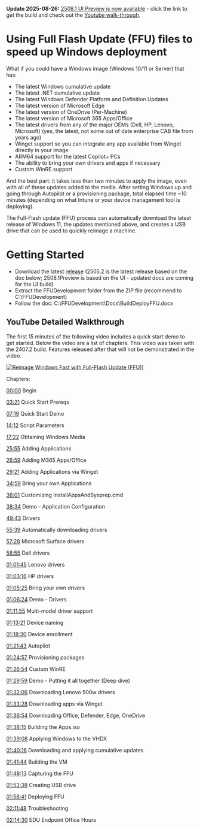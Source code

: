 **Update 2025-08-26:** [2508.1 UI Preview is now available](https://github.com/rbalsleyMSFT/FFU/releases) - click the link to get the build and check out the [Youtube walk-through](https://www.youtube.com/watch?v=oozG1aVcg9M).

# Using Full Flash Update (FFU) files to speed up Windows deployment

What if you could have a Windows image (Windows 10/11 or Server) that has:

- The latest Windows cumulative update
- The latest .NET cumulative update
- The latest Windows Defender Platform and Definition Updates
- The latest version of Microsoft Edge
- The latest version of OneDrive (Per-Machine)
- The latest version of Microsoft 365 Apps/Office
- The latest drivers from any of the major OEMs (Dell, HP, Lenovo, Microsoft) (yes, the latest, not some out of date enterprise CAB file from years ago)
- Winget support so you can integrate any app available from Winget directly in your image
- ARM64 support for the latest Copilot+ PCs
- The ability to bring your own drivers and apps if necessary
- Custom WinRE support

And the best part: it takes less than two minutes to apply the image, even with all of these updates added to the media. After setting Windows up and going through Autopilot or a provisioning package, total elapsed time ~10 minutes (depending on what Intune or your device management tool is deploying).

The Full-Flash update (FFU) process can automatically download the latest release of Windows 11, the updates mentioned above, and creates a USB drive that can be used to quickly reimage a machine.

# Getting Started

- Download the latest [release](https://github.com/rbalsleyMSFT/FFU/releases) (2505.2 is the latest release based on the doc below; 2508.1Preview is based on the UI - updated docs are coming for the UI build)
- Extract the FFUDevelopment folder from the ZIP file (recommend to C:\FFUDevelopment)
- Follow the doc: C:\FFUDevelopment\Docs\BuildDeployFFU.docx

## YouTube Detailed Walkthrough

The first 15 minutes of the following video includes a quick start demo to get started. Below the video are a list of chapters. This video was taken with the 2407.2 build. Features released after that will not be demonstrated in the video.

[![Reimage Windows Fast with Full-Flash Update (FFU))](https://img.youtube.com/vi/rqXRbgeeKSQ/maxresdefault.jpg)](https://www.youtube.com/watch?v=rqXRbgeeKSQ "Reimage Windows Fast with Full-Flash Update (FFU))")

Chapters:

[00:00](https://www.youtube.com/watch?v=rqXRbgeeKSQ&t=0s) Begin

[03:21](https://www.youtube.com/watch?v=rqXRbgeeKSQ&t=201s) Quick Start Prereqs

[07:19](https://www.youtube.com/watch?v=rqXRbgeeKSQ&t=439s) Quick Start Demo

[14:12](https://www.youtube.com/watch?v=rqXRbgeeKSQ&t=852s) Script Parameters

[17:22](https://www.youtube.com/watch?v=rqXRbgeeKSQ&t=1042s) Obtaining Windows Media

[25:55](https://www.youtube.com/watch?v=rqXRbgeeKSQ&t=1555s) Adding Applications

[26:59](https://www.youtube.com/watch?v=rqXRbgeeKSQ&t=1619s) Adding M365 Apps/Office

[29:21](https://www.youtube.com/watch?v=rqXRbgeeKSQ&t=1761s) Adding Applications via Winget

[34:59](https://www.youtube.com/watch?v=rqXRbgeeKSQ&t=2099s) Bring your own Applications

[36:01](https://www.youtube.com/watch?v=rqXRbgeeKSQ&t=2161s) Customizing InstallAppsAndSysprep.cmd

[38:34](https://www.youtube.com/watch?v=rqXRbgeeKSQ&t=2314s) Demo - Application Configuration

[49:43](https://www.youtube.com/watch?v=rqXRbgeeKSQ&t=2983s) Drivers

[55:39](https://www.youtube.com/watch?v=rqXRbgeeKSQ&t=3339s) Automatically downloading drivers

[57:28](https://www.youtube.com/watch?v=rqXRbgeeKSQ&t=3448s) Microsoft Surface drivers

[58:55](https://www.youtube.com/watch?v=rqXRbgeeKSQ&t=3535s) Dell drivers

[01:01:45](https://www.youtube.com/watch?v=rqXRbgeeKSQ&t=3705s) Lenovo drivers

[01:03:16](https://www.youtube.com/watch?v=rqXRbgeeKSQ&t=3796s) HP drivers

[01:05:25](https://www.youtube.com/watch?v=rqXRbgeeKSQ&t=3925s) Bring your own drivers

[01:06:24](https://www.youtube.com/watch?v=rqXRbgeeKSQ&t=3984s) Demo - Drivers

[01:11:55](https://www.youtube.com/watch?v=rqXRbgeeKSQ&t=4315s) Multi-model driver support

[01:13:21](https://www.youtube.com/watch?v=rqXRbgeeKSQ&t=4401s) Device naming

[01:18:30](https://www.youtube.com/watch?v=rqXRbgeeKSQ&t=4710s) Device enrollment

[01:21:43](https://www.youtube.com/watch?v=rqXRbgeeKSQ&t=4903s) Autopilot

[01:24:57](https://www.youtube.com/watch?v=rqXRbgeeKSQ&t=5097s) Provisioning packages

[01:26:54](https://www.youtube.com/watch?v=rqXRbgeeKSQ&t=5214s) Custom WinRE

[01:29:59](https://www.youtube.com/watch?v=rqXRbgeeKSQ&t=5399s) Demo - Putting it all together (Deep dive)

[01:32:06](https://www.youtube.com/watch?v=rqXRbgeeKSQ&t=5526s) Downloading Lenovo 500w drivers

[01:33:28](https://www.youtube.com/watch?v=rqXRbgeeKSQ&t=5608s) Downloading apps via Winget

[01:36:54](https://www.youtube.com/watch?v=rqXRbgeeKSQ&t=5814s) Downloading Office, Defender, Edge, OneDrive

[01:38:15](https://www.youtube.com/watch?v=rqXRbgeeKSQ&t=5895s) Building the Apps.iso

[01:39:08](https://www.youtube.com/watch?v=rqXRbgeeKSQ&t=5948s) Applying Windows to the VHDX

[01:40:16](https://www.youtube.com/watch?v=rqXRbgeeKSQ&t=6016s) Downloading and applying cumulative updates

[01:41:44](https://www.youtube.com/watch?v=rqXRbgeeKSQ&t=6104s) Building the VM

[01:48:13](https://www.youtube.com/watch?v=rqXRbgeeKSQ&t=6493s) Capturing the FFU

[01:53:38](https://www.youtube.com/watch?v=rqXRbgeeKSQ&t=6818s) Creating USB drive

[01:58:41](https://www.youtube.com/watch?v=rqXRbgeeKSQ&t=7121s) Deploying FFU

[02:11:48](https://www.youtube.com/watch?v=rqXRbgeeKSQ&t=7908s) Troubleshooting

[02:14:30](https://www.youtube.com/watch?v=rqXRbgeeKSQ&t=8070s) EDU Endpoint Office Hours
